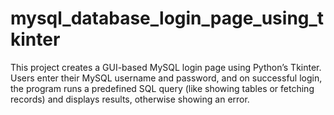 # mysql_database_login_page_using_tkinter
This project creates a GUI-based MySQL login page using Python’s Tkinter. Users enter their MySQL username and password, and on successful login, the program runs a predefined SQL query (like showing tables or fetching records) and displays results, otherwise showing an error.
